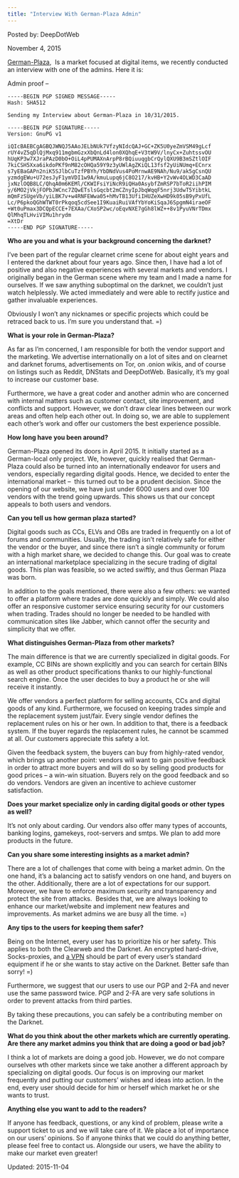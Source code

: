 ```yaml
---
title: "Interview With German-Plaza Admin"
---
```


Posted by: DeepDotWeb 

<span>November 4, 2015</span>
    

<p><a href="#">German-Plaza</a>,  Is a market focused at digital items, we recently conducted an interview with one of the admins. Here it is:</p>
<p>Admin proof &#8211;</p>

    -----BEGIN PGP SIGNED MESSAGE-----
    Hash: SHA512
    
    Sending my Interview about German-Plaza in 10/31/2015.
    
    -----BEGIN PGP SIGNATURE-----
    Version: GnuPG v1
    
    iQIcBAEBCgAGBQJWNQJ5AAoJELbNUk7VfzyNIdcQAJ+GC+ZK5U0yeZmVSM49gLcf
    rUY4vZ5qDlQjMxq911mgbmGzxXbQnLd4lon0XQhqE+V3tW9V/lnyCx+ZuhtssvOU
    hUqKP3w7XJraPAzD0bO+OiL4pPUMAXnArpP8rBQiuuqgbCrQylQXU9B3mSZtlOIF
    7kiCSH5Xxa6ikdoPKf9nM82cOHQa59Y9z3yUWlAgZKiQL13fsf2yUiNUmq+ECnrx
    s7yEBaGAPn2niK5SJlbCuTzfPBYh/YbDNdVus4PoMrnwAE9NAh/Nu9/ak5gCsnQU
    yzmdgEWu+U72esJyF1ymVDI1w9A/kmuLupq6jC8O217/kvHB+Y2vWv4OLWD3CaAD
    jxNzlOQB8LC/QhqA0m6KEMl/CKWIFsiYiNcR9iQHa0AsybfZmRSP7bToR2iihPIM
    y/6MO2jVkjFOPbJWCnc7ZQwETslsGqcbt2mCZnyIpJbqWqqF5nrj3UdwT5YibtkL
    mQmFzSUgeVb/yiLBK7v+w4RNFEWwa05+hMvTB13UfiIHUZeXwHD9k05sB9yPxUfL
    Lc/P6pkoQGhWTWT0rPkqoq5cdSee1I9KuaiRuiVAfYbYoKiSqaJ6SpgmN4iraeOF
    +Wt0uPmax3DCQpECCE+7EXAa/CXoSP2wc/oEqvNXE7gGh8lWZ++8v1PyuVNrTDmx
    QlMhqTLHviVIMu1hrydm
    =XtDr
    -----END PGP SIGNATURE-----

<p>
<strong>Who are you and what is your background concerning the darknet?</strong></p>
<p>I&#8217;ve been part of the regular clearnet crime scene for about eight years and I entered the darknet about four years ago. Since then, I have had a lot of positive and also negative experiences with several markets and vendors. I originally began in the German scene where my team and I made a name for ourselves. If we saw anything suboptimal on the darknet, we couldn&#8217;t just watch helplessly. We acted immediately and were able to rectify justice and gather invaluable experiences.</p>
<p>Obviously I won’t any nicknames or specific projects which could be retraced back to us. I&#8217;m sure you understand that. =)</p>
<p><strong>What is your role in German-Plaza?</strong></p>
<p>As far as I&#8217;m concerned, I am responsible for both the vendor support and the marketing. We advertise internationally on a lot of sites and on clearnet and darknet forums, advertisements on Tor, on .onion wikis, and of course on listings such as Reddit, DNStats and DeepDotWeb. Basically, it&#8217;s my goal to increase our customer base.</p>
<p>Furthermore, we have a great coder and another admin who are concerned  with internal matters such as customer contact, site improvement, and conflicts and support. However, we don&#8217;t draw clear lines between our work areas and often help each other out. In doing so, we are able to supplement each other&#8217;s work and offer our customers the best experience possible.</p>
<p><strong>How long have you been around?</strong></p>
<p>German-Plaza opened its doors in April 2015. It initially started as a German-local only project. We, however, quickly realised that German-Plaza could also be turned into an internationally endeavor for users and vendors, especially regarding digital goods. Hence, we decided to enter the international market &#8211;  this turned out to be a prudent decision. Since the opening of our website, we have just under 6000 users and over 100 vendors with the trend going upwards. This shows us that our concept appeals to both users and vendors.</p>
<p><strong>Can you tell us how german plaza started?</strong></p>
<p>Digital goods such as CCs, ELVs and OBs are traded in frequently on a lot of forums and communities. Usually, the trading isn’t relatively safe for either the vendor or the buyer, and since there isn&#8217;t a single community or forum with a high market share, we decided to change this. Our goal was to create an international marketplace specializing in the secure trading of digital goods. This plan was feasible, so we acted swiftly, and thus German Plaza was born.</p>
<p>In addition to the goals mentioned, there were also a few others: we wanted to offer a platform where trades are done quickly and simply. We could also offer an responsive customer service ensuring security for our customers when trading. Trades should no longer be needed to be handled with communication sites like Jabber, which cannot offer the security and simplicity that we offer.</p>
<p><strong>What distinguishes German-Plaza from other markets?</strong></p>
<p>The main difference is that we are currently specialized in digital goods. For example, CC BINs are shown explicitly and you can search for certain BINs as well as other product specifications thanks to our highly-functional search engine. Once the user decides to buy a product he or she will receive it instantly.</p>
<p>We offer vendors a perfect platform for selling accounts, CCs and digital goods of any kind. Furthermore, we focused on keeping trades simple and the replacement system just/fair. Every single vendor defines the replacement rules on his or her own. In addition to that, there is a feedback system. If the buyer regards the replacement rules, he cannot be scammed at all. Our customers appreciate this safety a lot.</p>
<p>Given the feedback system, the buyers can buy from highly-rated vendor, which brings up another point: vendors will want to gain positive feedback in order to attract more buyers and will do so by selling good products for good prices &#8211; a win-win situation. Buyers rely on the good feedback and so do vendors. Vendors are given an incentive to achieve customer satisfaction.</p>
<p><strong>Does your market specialize only in carding digital goods or other types as well?</strong></p>
<p>It’s not only about carding. Our vendors also offer many types of accounts, banking logins, gamekeys, root-servers and smtps. We plan to add more products in the future.</p>
<p><strong>Can you share some interesting insights as a market admin?</strong></p>
<p>There are a lot of challenges that come with being a market admin. On the one hand, it&#8217;s a balancing act to satisfy vendors on one hand, and buyers on the other. Additionally, there are a lot of expectations for our support. Moreover, we have to enforce maximum security and transparency and protect the site from attacks.  Besides that, we are always looking to enhance our market/website and implement new features and improvements. As market admins we are busy all the time. =)</p>
<p><strong>Any tips to the users for keeping them safer?</strong></p>
<p>Being on the Internet, every user has to prioritize his or her safety. This applies to both the Clearweb and the Darknet. An encrypted hard-drive, Socks-proxies, and <a href="/vpn-comparison-chart/">a VPN</a> should be part of every user&#8217;s standard equipment if he or she wants to stay active on the Darknet. Better safe than sorry! =)</p>
<p>Furthermore, we suggest that our users to use our PGP and 2-FA and never use the same password twice. PGP and 2-FA are very safe solutions in order to prevent attacks from third parties.</p>
<p>By taking these precautions, you can safely be a contributing member on the Darknet.</p>
<p><strong>What do you think about the other markets which are currently operating. Are there any market admins you think that are doing a good or bad job?</strong></p>
<p>I think a lot of markets are doing a good job. However, we do not compare ourselves wth other markets since we take another a different approach by specializing on digital goods. Our focus is on improving our market frequently and putting our customers&#8217; wishes and ideas into action. In the end, every user should decide for him or herself which market he or she wants to trust.</p>
<p><strong>Anything else you want to add to the readers?</strong></p>
<p>If anyone has feedback, questions, or any kind of problem, please write a support ticket to us and we will take care of it. We place a lot of importance on our users’ opinions. So if anyone thinks that we could do anything better, please feel free to contact us. Alongside our users, we have the ability to make our market even greater!</p>

Updated: 2015-11-04


